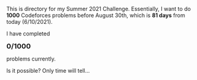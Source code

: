This is directory for my Summer 2021 Challenge. Essentially, I want to do **1000** Codeforces problems before August 30th, which is **81 days** from today (6/10/2021). 

I have completed 

<div style="font-size: large;"><strong> 0/1000 </strong> </div>

problems currently.

Is it possible? Only time will tell...
